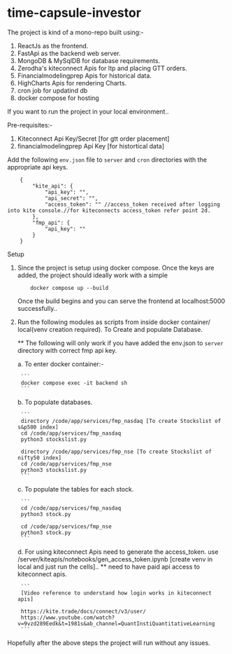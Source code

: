 # time-capsule-investor

The project is kind of a mono-repo built using:- 
1. ReactJs as the frontend.
2. FastApi as the backend web server.
3. MongoDB & MySqlDB for database requirements.
4. Zerodha's kiteconnect Apis for ltp and placing GTT orders.
5. Financialmodelingprep Apis for historical data.
6. HighCharts Apis for rendering Charts.
7. cron job for updatind db
8. docker compose for hosting

If you want to run the project in your local environment..

Pre-requisites:-
1. Kiteconnect Api Key/Secret [for gtt order placement]
2. financialmodelingprep Api Key [for histortical data]

Add the following `env.json` file to `server` and `cron` directories with the appropriate api keys.

```
    {
        "kite_api": {
            "api_key": "",
            "api_secret": "",
            "access_token": "" //access_token received after logging into kite console.//for kiteconnects access_token refer point 2d. 
        },
        "fmp_api": {
            "api_key": "" 
        }
    }
```

Setup

1.  Since the project is setup using docker compose. Once the keys are added, the project should ideally work with a simple 

    ```
        docker compose up --build
    ```

    Once the build begins and you can serve the frontend at localhost:5000 successfully..


2. Run the following modules as scripts from inside docker container/ local(venv creation required). To Create and populate Database.

    ** The following will only work if you have added the env.json to `server` directory with correct fmp api key.

    a. To enter docker container:- 

        ```
        docker compose exec -it backend sh
        ```
    
    b. To populate databases.
    
        ```
        directory /code/app/services/fmp_nasdaq [To create Stockslist of s&p500 index]
        cd /code/app/services/fmp_nasdaq
        python3 stockslist.py 

        directory /code/app/services/fmp_nse [To create Stockslist of nifty50 index]
        cd /code/app/services/fmp_nse
        python3 stockslist.py
        ```

    c. To populate the tables for each stock. 
    
        ```
        cd /code/app/services/fmp_nasdaq
        python3 stock.py

        cd /code/app/services/fmp_nse
        python3 stock.py
        ```

    d. For using kiteconnect Apis need to generate the access_token. use /server/kiteapis/notebooks/gen_access_token.ipynb [create venv in local and  just run the cells].. ** need to have paid api access to kiteconnect apis. 
    
        ```
        [Video reference to understand how login works in kiteconnect apis]

        https://kite.trade/docs/connect/v3/user/
        https://www.youtube.com/watch?v=9vzd289Eedk&t=1981s&ab_channel=QuantInstiQuantitativeLearning
        ```

Hopefully after the above steps the project will run without any issues.